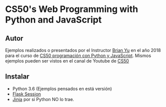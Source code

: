 # CS50's Web Programming with Python and JavaScript

## Autor
Ejemplos realizados o presentados por el Instructor [Brian Yu](https://brianyu.me) en el año 2018 para el curso de [CS50 programación con Python y JavaScript](https://www.edx.org/course/cs50s-web-programming-with-python-and-javascript). Mismos ejemplos pueden ser vistos
en el canal de Youtube de [CS50](https://www.youtube.com/playlist?list=PLhQjrBD2T382hIW-IsOVuXP1uMzEvmcE5)


## Instalar
- Python 3.6 (Ejemplos pensados en está versión)
- [Flask Session](https://pythonhosted.org/Flask-Session/)
- [Jinja](https://jinja.palletsprojects.com/) por si Python NO lo trae.
